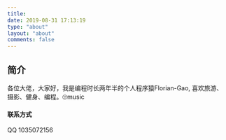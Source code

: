 ```yaml
---
title: 
date: 2019-08-31 17:13:19
type: "about"
layout: "about"
comments: false
---
```


## 简介
各位大佬，大家好，我是编程时长两年半的个人程序猿Florian-Gao, 喜欢旅游、摄影、健身、编程。🙄music


#### 联系方式
QQ 1035072156